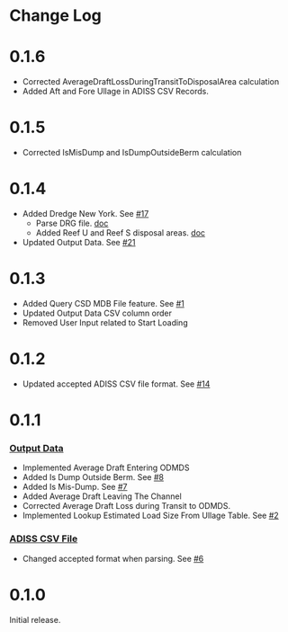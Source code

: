 # Change Log

# 0.1.6
- Corrected AverageDraftLossDuringTransitToDisposalArea calculation
- Added Aft and Fore Ullage in ADISS CSV Records.

# 0.1.5
- Corrected IsMisDump and IsDumpOutsideBerm calculation

# 0.1.4
- Added Dredge New York. See [#17](https://github.com/gojanpaolo/AdissParser/issues/17)
    - Parse DRG file. [doc](https://gojanpaolo.github.io/AdissParser/ExtractDataFromFile/DrgParsing.html)
    - Added Reef U and Reef S disposal areas. [doc](https://gojanpaolo.github.io/AdissParser/Boundaries.html)
- Updated Output Data. See [#21](https://github.com/gojanpaolo/AdissParser/issues/21) 

# 0.1.3
- Added Query CSD MDB File feature. See [#1](https://github.com/gojanpaolo/AdissParser/issues/1)
- Updated Output Data CSV column order
- Removed User Input related to Start Loading

# 0.1.2
- Updated accepted ADISS CSV file format. See [#14](https://github.com/gojanpaolo/AdissParser/issues/14)

# 0.1.1
### [Output Data](OutputData.md)
- Implemented Average Draft Entering ODMDS
- Added Is Dump Outside Berm. See [#8](https://github.com/gojanpaolo/AdissParser/issues/8)
- Added Is Mis-Dump. See [#7](https://github.com/gojanpaolo/AdissParser/issues/7)
- Added Average Draft Leaving The Channel
- Corrected Average Draft Loss during Transit to ODMDS.
- Implemented Lookup Estimated Load Size From Ullage Table. See [#2](https://github.com/gojanpaolo/AdissParser/issues/2)

### [ADISS CSV File](AddisCsvFile.md)
- Changed accepted format when parsing. See [#6](https://github.com/gojanpaolo/AdissParser/issues/6)

# 0.1.0
Initial release.